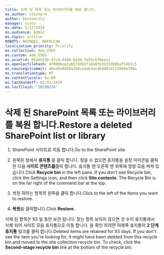 ```yaml
---
title: 삭제 된 목록 또는 라이브러리를 복원 합니다.
ms.author: stevhord
author: bentoncity
manager: scotv
ms.date: 5/17/2018
ms.audience: Admin
ms.topic: article
ROBOTS: NOINDEX, NOFOLLOW
localization_priority: Priority
ms.collection: Adm_O365
ms.custom: Adm_O365
ms.assetid: 09a0553b-4fcd-410d-ba50-fe55cb79eea1
ms.openlocfilehash: 4f0806ae2a857dd02f1da8fb3935569baf54b3c5
ms.sourcegitcommit: d6ea5e9458a2b8ceaab3ac4bd483e1130b9a398a
ms.translationtype: MT
ms.contentlocale: ko-KR
ms.lasthandoff: 01/15/2019
ms.locfileid: "28299276"
---
```

# <a name="restore-a-deleted-sharepoint-list-or-library"></a><span data-ttu-id="bcd0c-102">삭제 된 SharePoint 목록 또는 라이브러리를 복원 합니다.</span><span class="sxs-lookup"><span data-stu-id="bcd0c-102">Restore a deleted SharePoint list or library</span></span>

1. <span data-ttu-id="bcd0c-103">SharePoint 사이트로 이동 합니다.</span><span class="sxs-lookup"><span data-stu-id="bcd0c-103">Go to the SharePoint site.</span></span>
    
2. <span data-ttu-id="bcd0c-p101">왼쪽된 창에서 **휴지통** 을 클릭 합니다. 찾을 수 없으면 휴지통을 설정 아이콘을 클릭 한 다음 **사이트 콘텐츠를**클릭 합니다. 휴지통 맨 오른쪽 맨 위쪽에 명령 모음 켜져 있습니다.</span><span class="sxs-lookup"><span data-stu-id="bcd0c-p101">Click **Recycle bin** in the left pane. If you don't see Recycle bin, click the Settings icon, and then click **Site contents**. The Recycle Bin is on the far right of the command bar at the top.</span></span>
    
3. <span data-ttu-id="bcd0c-107">복원 하려는 항목의 왼쪽을 클릭 합니다.</span><span class="sxs-lookup"><span data-stu-id="bcd0c-107">Click to the left of the items you want to restore.</span></span>
    
4. <span data-ttu-id="bcd0c-108">**복원**을 클릭합니다.</span><span class="sxs-lookup"><span data-stu-id="bcd0c-108">Click **Restore**.</span></span>
    
<span data-ttu-id="bcd0c-p102">삭제 된 항목은 93 일 동안 보관 됩니다. 찾는 항목 보이지 않으면 것 수이 휴지통에서 삭제 되어 사이트 모음 휴지통으로 이동 합니다. 을 확인 하려면 아래쪽 휴지통의 **2 단계 휴지통** 링크를 클릭 합니다.</span><span class="sxs-lookup"><span data-stu-id="bcd0c-p102">Deleted items are retained for 93 days. If you don't see the item you're looking for, it might have been deleted from this recycle bin and moved to the site collection recycle bin. To check, click the **Second-stage recycle bin** link at the bottom of the recycle bin.</span></span> 
  

